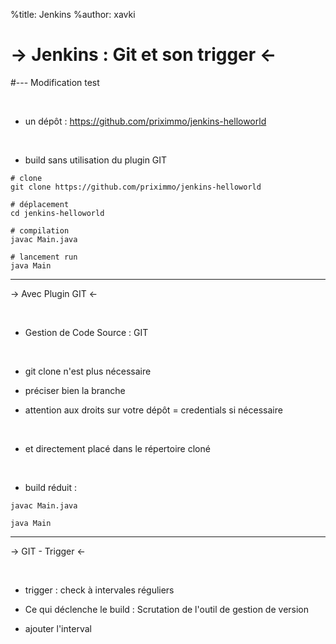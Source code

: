 %title: Jenkins
%author: xavki

-> Jenkins : Git et son trigger <-
========
#--- Modification test


<br>


* un dépôt :
https://github.com/priximmo/jenkins-helloworld

<br>


* build sans utilisation du plugin GIT

```
# clone
git clone https://github.com/priximmo/jenkins-helloworld

# déplacement
cd jenkins-helloworld

# compilation
javac Main.java

# lancement run
java Main
```

-------------------------------------------------------------


-> Avec Plugin GIT <-


<br>


* Gestion de Code Source : GIT


<br>


* git clone n'est plus nécessaire


* préciser bien la branche


* attention aux droits sur votre dépôt = credentials si nécessaire


<br>


* et directement placé dans le répertoire cloné


<br>


* build réduit :

```
javac Main.java

java Main
```


-------------------------------------------------------------



-> GIT - Trigger <-


<br>


* trigger : check à intervales réguliers 



* Ce qui déclenche le build : Scrutation de l'outil de gestion de version



* ajouter l'interval




